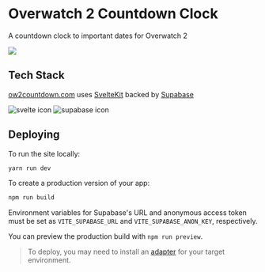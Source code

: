 # Overwatch 2 Countdown Clock

A countdown clock to important dates for Overwatch 2

![](https://i.imgur.com/7ad5TB3.gif)

## Tech Stack

[ow2countdown.com](https://ow2countdown.com) uses [SvelteKit](https://kit.svelte.dev/) backed by [Supabase](https://supabase.com/)

![svelte icon](https://github.com/sveltejs/branding/blob/master/svelte-horizontal.png)
![supabase icon](https://supabase.com/brand-assets/supabase-logo-wordmark--dark.svg)

## Deploying

To run the site locally:

```bash
yarn run dev
```

To create a production version of your app:

```bash
npm run build
```

Environment variables for Supabase's URL and anonymous access token must be set as `VITE_SUPABASE_URL` and `VITE_SUPABASE_ANON_KEY`, respectively.

You can preview the production build with `npm run preview`.

> To deploy, you may need to install an [adapter](https://kit.svelte.dev/docs/adapters) for your target environment.

